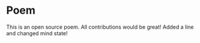 # Poem
This is an open source poem. All contributions would be great!
Added a line and changed mind state!
